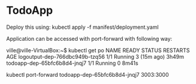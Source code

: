 # TodoApp

Deploy this using: kubectl apply -f manifest/deployment.yaml

Application can be accessed with port-forward with following way:

ville@ville-VirtualBox:~$ kubectl get po
NAME                             READY   STATUS    RESTARTS      AGE
logoutput-dep-766dbc949b-tzq56   1/1     Running   3 (15m ago)   3h49m
todoapp-dep-65bfc6b8d4-jnqj7     1/1     Running   0             8m41s

kubectl port-forward todoapp-dep-65bfc6b8d4-jnqj7 3003:3000